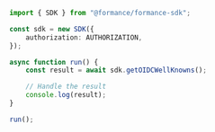 <!-- Start SDK Example Usage [usage] -->
```typescript
import { SDK } from "@formance/formance-sdk";

const sdk = new SDK({
    authorization: AUTHORIZATION,
});

async function run() {
    const result = await sdk.getOIDCWellKnowns();

    // Handle the result
    console.log(result);
}

run();

```
<!-- End SDK Example Usage [usage] -->